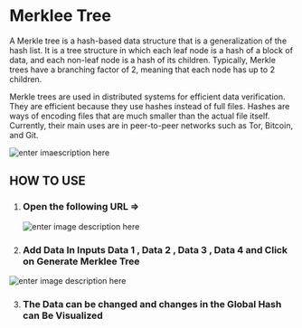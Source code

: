 # Merklee Tree

A Merkle tree is a hash-based data structure that is a generalization of the hash list. It is a tree structure in which each leaf node is a hash of a block of data, and each non-leaf node is a hash of its children. Typically, Merkle trees have a branching factor of 2, meaning that each node has up to 2 children.

Merkle trees are used in distributed systems for efficient data verification. They are efficient because they use hashes instead of full files. Hashes are ways of encoding files that are much smaller than the actual file itself. Currently, their main uses are in peer-to-peer networks such as Tor, Bitcoin, and Git.

![enter imaescription here](https://i.imgur.com/Sk8c6fg.png)

## HOW TO USE

1.  ### Open the following URL =>
    ![enter image description here](https://i.imgur.com/kOksQNR.png)

2) ### Add Data In Inputs Data 1 , Data 2 , Data 3 , Data 4 and Click on Generate Merklee Tree

![enter image description here](https://i.imgur.com/uKRczpG.png)

3. ### The Data can be changed and changes in the Global Hash can Be Visualized
